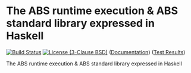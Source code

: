 # The ABS runtime execution & ABS standard library expressed in Haskell

[![Build Status](https://travis-ci.org/abstools/habs-runtime.svg)](https://travis-ci.org/abstools/habs-runtime) [![License (3-Clause BSD)](https://img.shields.io/badge/license-BSD--3-blue.svg?style=flat)](http://opensource.org/licenses/BSD-3-Clause)
 ([Documentation](http://abstools.github.io/habs-runtime)) ([Test Results](http://abstools.github.io/habs-runtime/test-results.html))

The ABS runtime execution & ABS standard library expressed in Haskell
